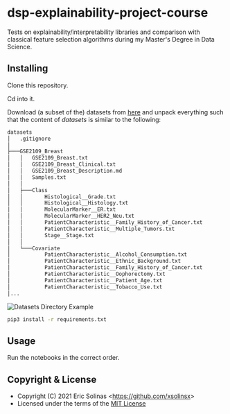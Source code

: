 # dsp-explainability-project-course

Tests on explainability/interpretability libraries and comparison with classical feature selection algorithms during my Master's Degree in Data Science.

## Installing

Clone this repository.

Cd into it.

Download (a subset of the) datasets from [here](https://osf.io/fv8td/) and unpack everything such that the content of _datasets_ is similar to the following:

``` bash
datasets
│   .gitignore
│
├───GSE2109_Breast
│   │   GSE2109_Breast.txt
│   │   GSE2109_Breast_Clinical.txt
│   │   GSE2109_Breast_Description.md
│   │   Samples.txt
│   │
│   ├───Class
│   │       Histological__Grade.txt
│   │       Histological__Histology.txt
│   │       MolecularMarker__ER.txt
│   │       MolecularMarker__HER2_Neu.txt
│   │       PatientCharacteristic__Family_History_of_Cancer.txt
│   │       PatientCharacteristic__Multiple_Tumors.txt
│   │       Stage__Stage.txt
│   │
│   └───Covariate
│           PatientCharacteristic__Alcohol_Consumption.txt
│           PatientCharacteristic__Ethnic_Background.txt
│           PatientCharacteristic__Family_History_of_Cancer.txt
│           PatientCharacteristic__Oophorectomy.txt
│           PatientCharacteristic__Patient_Age.txt
│           PatientCharacteristic__Tobacco_Use.txt
│...
```

![Datasets Directory Example](datasets_dir.jpg)

``` bash
pip3 install -r requirements.txt
```

## Usage

Run the notebooks in the correct order.

## Copyright & License

- Copyright (C) 2021 Eric Solinas <<https://github.com/xsolinsx>>
- Licensed under the terms of the [MIT License](LICENSE)
